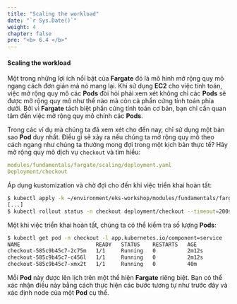 ```yaml
---
title: "Scaling the workload"
date: "`r Sys.Date()`"
weight: 4
chapter: false
pre: "<b> 6.4 </b>"
---
```


#### Scaling the workload

Một trong những lợi ích nổi bật của **Fargate** đó là mô hình mở rộng quy mô ngang cách đơn giản mà nó mang lại. Khi sử dụng **EC2** cho việc tính toán, việc mở rộng quy mô các **Pods** đòi hỏi phải xem xét không chỉ các **Pods** sẽ được mở rộng quy mô như thế nào mà còn cả phần cứng tính toán phía dưới. Bởi vì **Fargate** tách biệt phần cứng tính toán cơ bản, bạn chỉ cần quan tâm đến việc mở rộng quy mô chính các **Pods**.

Trong các ví dụ mà chúng ta đã xem xét cho đến nay, chỉ sử dụng một bản sao **Pod** duy nhất. Điều gì sẽ xảy ra nếu chúng ta mở rộng quy mô theo cách ngang như chúng ta thường mong đợi trong một kịch bản thực tế? Hãy mở rộng quy mô dịch vụ `checkout` và tìm hiểu:

```yaml
modules/fundamentals/fargate/scaling/deployment.yaml
Deployment/checkout
```

Áp dụng kustomization và chờ đợi cho đến khi việc triển khai hoàn tất:

```bash
$ kubectl apply -k ~/environment/eks-workshop/modules/fundamentals/fargate/scaling
[...]
$ kubectl rollout status -n checkout deployment/checkout --timeout=200s
```

Một khi việc triển khai hoàn tất, chúng ta có thể kiểm tra số lượng **Pods**:

```bash
$ kubectl get pod -n checkout -l app.kubernetes.io/component=service
NAME                        READY   STATUS    RESTARTS   AGE
checkout-585c9b45c7-2c75m   1/1     Running   0          2m12s
checkout-585c9b45c7-c456l   1/1     Running   0          2m12s
checkout-585c9b45c7-xmx2t   1/1     Running   0          40m
```

Mỗi **Pod** này được lên lịch trên một thể hiện **Fargate** riêng biệt. Bạn có thể xác nhận điều này bằng cách thực hiện các bước tương tự như trước đây và xác định node của một **Pod** cụ thể.
